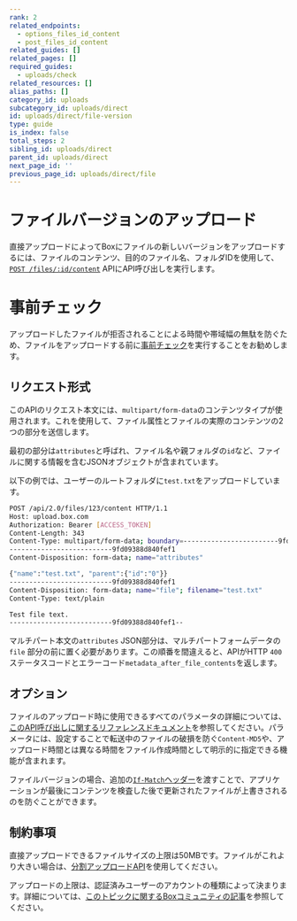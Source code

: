 ```yaml
---
rank: 2
related_endpoints:
  - options_files_id_content
  - post_files_id_content
related_guides: []
related_pages: []
required_guides:
  - uploads/check
related_resources: []
alias_paths: []
category_id: uploads
subcategory_id: uploads/direct
id: uploads/direct/file-version
type: guide
is_index: false
total_steps: 2
sibling_id: uploads/direct
parent_id: uploads/direct
next_page_id: ''
previous_page_id: uploads/direct/file
---
```

# ファイルバージョンのアップロード

直接アップロードによってBoxにファイルの新しいバージョンをアップロードするには、ファイルのコンテンツ、目的のファイル名、フォルダIDを使用して、[`POST /files/:id/content`][upload] APIにAPI呼び出しを実行します。

<Samples id="post_files_id_content">

</Samples>

<Message>

# 事前チェック

アップロードしたファイルが拒否されることによる時間や帯域幅の無駄を防ぐため、ファイルをアップロードする前に[事前チェック][preflight]を実行することをお勧めします。

</Message>

## リクエスト形式

このAPIのリクエスト本文には、`multipart/form-data`のコンテンツタイプが使用されます。これを使用して、ファイル属性とファイルの実際のコンテンツの2つの部分を送信します。

最初の部分は`attributes`と呼ばれ、ファイル名や親フォルダの`id`など、ファイルに関する情報を含むJSONオブジェクトが含まれています。

以下の例では、ユーザーのルートフォルダに`test.txt`をアップロードしています。

```sh
POST /api/2.0/files/123/content HTTP/1.1
Host: upload.box.com
Authorization: Bearer [ACCESS_TOKEN]
Content-Length: 343
Content-Type: multipart/form-data; boundary=------------------------9fd09388d840fef1
--------------------------9fd09388d840fef1
Content-Disposition: form-data; name="attributes"

{"name":"test.txt", "parent":{"id":"0"}}
--------------------------9fd09388d840fef1
Content-Disposition: form-data; name="file"; filename="test.txt"
Content-Type: text/plain

Test file text.
--------------------------9fd09388d840fef1--
```

<Message warning>

マルチパート本文の`attributes` JSON部分は、マルチパートフォームデータの`file` 部分の前に置く必要があります。この順番を間違えると、APIがHTTP `400`ステータスコードとエラーコード`metadata_after_file_contents`を返します。

</Message>

## オプション

ファイルのアップロード時に使用できるすべてのパラメータの詳細については、[このAPI呼び出しに関するリファレンスドキュメント][upload]を参照してください。パラメータには、設定することで転送中のファイルの破損を防ぐ`Content-MD5`や、アップロード時間とは異なる時間をファイル作成時間として明示的に指定できる機能が含まれます。

ファイルバージョンの場合、追加の[`If-Match`ヘッダー][consistency]を渡すことで、アプリケーションが最後にコンテンツを検査した後で更新されたファイルが上書きされるのを防ぐことができます。

## 制約事項

直接アップロードできるファイルサイズの上限は50MBです。ファイルがこれより大きい場合は、[分割アップロードAPI][chunked]を使用してください。

アップロードの上限は、認証済みユーザーのアカウントの種類によって決まります。詳細については、[このトピックに関するBoxコミュニティの記事][fsizes]を参照してください。

[preflight]: g://uploads/check

[chunked]: g://uploads/chunked

[upload]: e://post_files_id_content

[consistency]: g://api-calls/ensure-consistency

[fsizes]: https://community.box.com/t5/Upload-and-Download-Files-and/Understand-the-Maximum-File-Size-You-Can-Upload-to-Box/ta-p/50590
